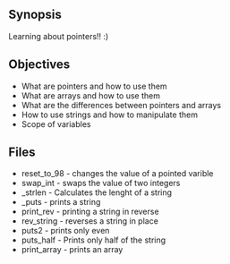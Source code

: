 ## Synopsis
Learning about pointers!! :)

## Objectives
+ What are pointers and how to use them
+ What are arrays and how to use them
+ What are the differences between pointers and arrays
+ How to use strings and how to manipulate them
+ Scope of variables

## Files

+ reset_to_98 - changes the value of a pointed varible
+ swap_int - swaps the value of two integers
+ _strlen - Calculates the lenght of a string
+ _puts - prints a string
+ print_rev - printing a string in reverse
+ rev_string - reverses a string in place
+ puts2 - prints only even
+ puts_half - Prints only half of the string
+ print_array - prints an array

